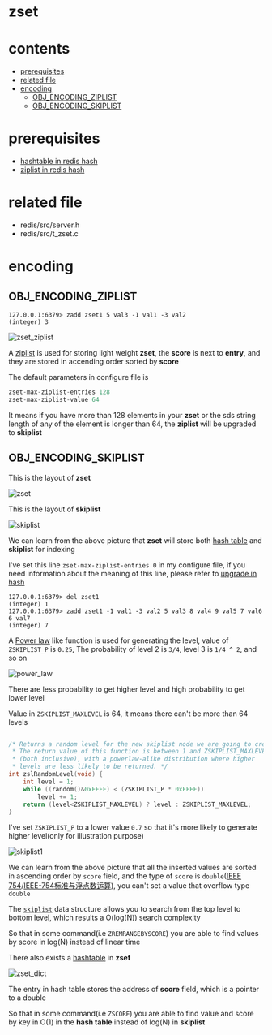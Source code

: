 # zset

# contents

* [prerequisites](#prerequisites)
* [related file](#related-file)
* [encoding](#encoding)
	* [OBJ_ENCODING_ZIPLIST](#OBJ_ENCODING_ZIPLIST)
	* [OBJ_ENCODING_SKIPLIST](#OBJ_ENCODING_SKIPLIST)

# prerequisites

* [hashtable in redis hash](https://github.com/zpoint/Redis-Internals/blob/5.0/Object/hash/hash.md#OBJ_ENCODING_HT)
* [ziplist in redis hash](https://github.com/zpoint/Redis-Internals/blob/5.0/Object/hash/hash.md#OBJ_ENCODING_ZIPLIST)

# related file
* redis/src/server.h
* redis/src/t_zset.c

# encoding

## OBJ_ENCODING_ZIPLIST

```shell script
127.0.0.1:6379> zadd zset1 5 val3 -1 val1 -3 val2
(integer) 3

```

![zset_ziplist](https://github.com/zpoint/Redis-Internals/blob/5.0/Object/zset/zset_ziplist.png)

A [ziplist](https://github.com/zpoint/Redis-Internals/blob/5.0/Object/hash/hash.md#OBJ_ENCODING_ZIPLIST) is used for storing light weight **zset**, the **score** is next to **entry**, and they are stored in accending order sorted by **score**


The default parameters in configure file is

```c
zset-max-ziplist-entries 128
zset-max-ziplist-value 64

```

It means if you have more than 128 elements in your **zset** or the sds string length of any of the element is longer than 64, the **ziplist** will be upgraded to **skiplist**

## OBJ_ENCODING_SKIPLIST

This is the layout of **zset**

![zset](https://github.com/zpoint/Redis-Internals/blob/5.0/Object/zset/zset.png)

This is the layout of **skiplist**

![skiplist](https://github.com/zpoint/Redis-Internals/blob/5.0/Object/zset/skiplist.png)

We can learn from the above picture that **zset** will store both [hash table](https://github.com/zpoint/Redis-Internals/blob/5.0/Object/hash/hash.md#OBJ_ENCODING_HT) and **skiplist** for indexing

I've set this line `zset-max-ziplist-entries 0` in my configure file, if you need information about the meaning of this line, please refer to [upgrade in hash](https://github.com/zpoint/Redis-Internals/blob/5.0/Object/hash/hash.md#upgrade)

```shell script
127.0.0.1:6379> del zset1
(integer) 1
127.0.0.1:6379> zadd zset1 -1 val1 -3 val2 5 val3 8 val4 9 val5 7 val6 6 val7
(integer) 7

```

A [Power law](https://en.wikipedia.org/wiki/Power_law) like function is used for generating the level, value of `ZSKIPLIST_P` is `0.25`, The probability of level 2 is `3/4`, level 3 is `1/4 ^ 2`, and so on

![power_law](https://github.com/zpoint/Redis-Internals/blob/5.0/Object/zset/power_law.png)

There are less probability to get higher level and high probability to get lower level

Value in `ZSKIPLIST_MAXLEVEL` is 64, it means there can't be more than 64 levels

```c

/* Returns a random level for the new skiplist node we are going to create.
 * The return value of this function is between 1 and ZSKIPLIST_MAXLEVEL
 * (both inclusive), with a powerlaw-alike distribution where higher
 * levels are less likely to be returned. */
int zslRandomLevel(void) {
    int level = 1;
    while ((random()&0xFFFF) < (ZSKIPLIST_P * 0xFFFF))
        level += 1;
    return (level<ZSKIPLIST_MAXLEVEL) ? level : ZSKIPLIST_MAXLEVEL;
}


```

I've set `ZSKIPLIST_P` to a lower value `0.7` so that it's more likely to generate higher level(only for illustration purpose)

![skiplist1](https://github.com/zpoint/Redis-Internals/blob/5.0/Object/zset/skiplist1.png)

We can learn from the above picture that all the inserted values are sorted in ascending order by `score` field, and the type of `score` is `double`([IEEE 754](https://en.wikipedia.org/wiki/IEEE_754-1985)/[IEEE-754标准与浮点数运算](https://blog.csdn.net/m0_37972557/article/details/84594879)), you can't set a value that overflow type `double`

The [`skiplist`](https://en.wikipedia.org/wiki/Skip_list) data structure allows you to search from the top level to bottom level, which results a O(log(N)) search complexity

So that in some command(i.e `ZREMRANGEBYSCORE`) you are able to find values by score in log(N) instead of linear time

There also exists a [hashtable](https://github.com/zpoint/Redis-Internals/blob/5.0/Object/hash/hash.md#OBJ_ENCODING_HT) in **zset**

![zset_dict](https://github.com/zpoint/Redis-Internals/blob/5.0/Object/zset/zset_dict.png)

The entry in hash table stores the address of **score** field, which is a pointer to a double

So that in some command(i.e `ZSCORE`) you are able to find value and score by key in O(1) in the **hash table** instead of log(N) in **skiplist**
